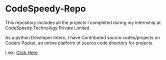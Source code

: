 # CodeSpeedy-Repo
This repository includes all the projects I completed during my internship at CodeSpeedy Technology Private Limited.

As a python Developer Intern, I have Contributed source codes/projects on Coders Packet, an online platform of source code directory for projects.

Link: [Click Here](https://coderspacket.com/contributor/Debajyoti2001)
